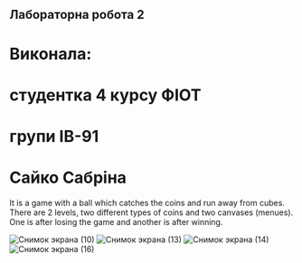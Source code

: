## Лабораторна робота 2
# Виконала: 
# студентка 4 курсу ФІОТ 
# групи ІВ-91
# Сайко Сабріна 

It is a game with a ball which catches the coins and run away from cubes. There are 2 levels, two different types of coins and two canvases (menues). One is after losing the game and another is after winning. 

![Снимок экрана (10)](https://user-images.githubusercontent.com/62243357/130136310-ba445fd0-da90-483a-8de4-01f2e54fd76b.png)
![Снимок экрана (13)](https://user-images.githubusercontent.com/62243357/130136333-82286b0e-4886-456c-9e00-e151f0412faf.png)
![Снимок экрана (14)](https://user-images.githubusercontent.com/62243357/130136347-2665d142-6b8d-4bea-9160-80943626542d.png)
![Снимок экрана (16)](https://user-images.githubusercontent.com/62243357/130136354-1bc36c20-abad-4bc0-8e93-780fe8b867a7.png)
